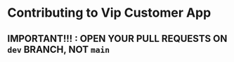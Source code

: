 <!-- omit in toc -->

# Contributing to Vip Customer App

## IMPORTANT!!! : OPEN YOUR PULL REQUESTS ON `dev` BRANCH, NOT `main`
